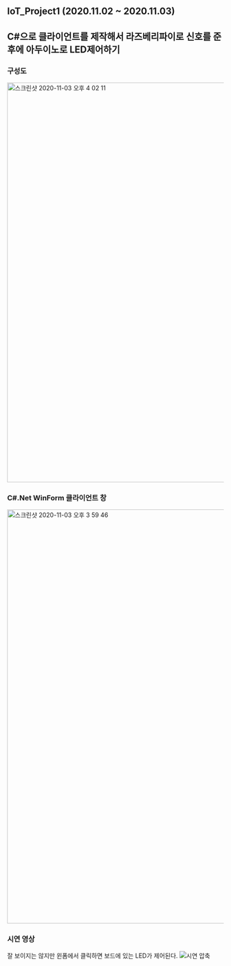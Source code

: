 ## IoT_Project1 (2020.11.02 ~ 2020.11.03)
## C#으로 클라이언트를 제작해서 라즈베리파이로 신호를 준 후에 아두이노로 LED제어하기

### 구성도
<img width="927" alt="스크린샷 2020-11-03 오후 4 02 11" src="https://user-images.githubusercontent.com/41174265/97957280-149a2380-1dee-11eb-8310-b2dd48be870b.png">


### C#.Net WinForm 클라이언트 창
<img width="960" alt="스크린샷 2020-11-03 오후 3 59 46" src="https://user-images.githubusercontent.com/41174265/97957163-d00e8800-1ded-11eb-9570-4a3827c1b5b9.png">

### 시연 영상
잘 보이지는 않지만 윈폼에서 클릭하면 보드에 있는 LED가 제어된다.
![시연 압축](https://user-images.githubusercontent.com/41174265/97989911-8ee49b00-1e22-11eb-83a7-44d294c64ac2.gif)
